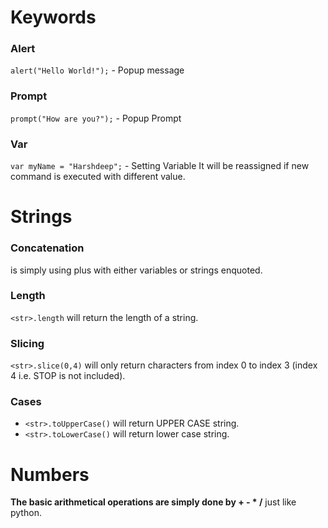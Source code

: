 # Keywords
### Alert
`alert("Hello World!");` - Popup message

### Prompt
`prompt("How are you?");` - Popup Prompt

### Var
`var myName = "Harshdeep";` - Setting Variable
It will be reassigned if new command is executed with different value.

# Strings

### Concatenation
is simply using plus with either variables or strings enquoted.

### Length
`<str>.length` will return the length of a string.

### Slicing
`<str>.slice(0,4)` will only return characters from index 0 to index 3 (index 4 i.e. STOP is not included).

### Cases
- `<str>.toUpperCase()` will return UPPER CASE string.
- `<str>.toLowerCase()` will return lower case string.

# Numbers
**The basic arithmetical operations are simply done by + - * /** just like python.
